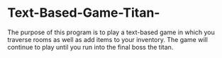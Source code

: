# Text-Based-Game-Titan-
The purpose of this program is to play a text-based game in which you traverse rooms as well as add items to your inventory. The game will continue to play until you run into the final boss the titan.
